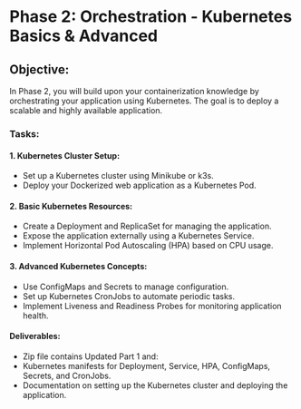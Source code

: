 # Phase 2: Orchestration - Kubernetes Basics & Advanced
## Objective:
In Phase 2, you will build upon your containerization knowledge by orchestrating your
application using Kubernetes. The goal is to deploy a scalable and highly available application.
### Tasks:
#### 1. Kubernetes Cluster Setup:
* Set up a Kubernetes cluster using Minikube or k3s.
* Deploy your Dockerized web application as a Kubernetes Pod.
#### 2. Basic Kubernetes Resources:
* Create a Deployment and ReplicaSet for managing the application.
*  Expose the application externally using a Kubernetes Service.
*  Implement Horizontal Pod Autoscaling (HPA) based on CPU usage.
#### 3. Advanced Kubernetes Concepts:
* Use ConfigMaps and Secrets to manage configuration.
* Set up Kubernetes CronJobs to automate periodic tasks. 
* Implement Liveness and Readiness Probes for monitoring application health.

#### Deliverables:
* Zip file contains Updated Part 1 and:
* Kubernetes manifests for Deployment, Service, HPA, ConfigMaps, Secrets, and
CronJobs.
* Documentation on setting up the Kubernetes cluster and deploying the
application.